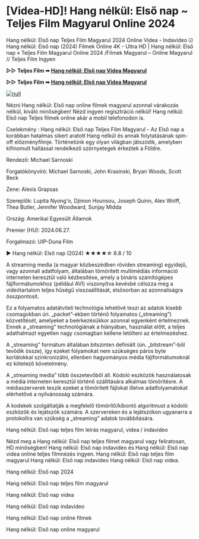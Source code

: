 # [Videa-HD]! Hang nélkül: Első nap ~ Teljes Film Magyarul Online 2024

Hang nélkül: Első nap Teljes Film Magyarul 2024 Online Videa - Indavideo ☑ Hang nélkül: Első nap (2024) Filmek Online 4K - Ultra HD | Hang nélkül: Első nap « Teljes Film Magyarul Online 2024 /Filmek Magyarul – Online Magyarul // Teljes Film Ingyen

**▷▷ Teljes Film ➥ [Hang nélkül: Első nap Videa Magyarul](https://t.co/OkjjROmBB7)**

**▷▷ Teljes Film ➥ [Hang nélkül: Első nap Videa Magyarul](https://t.co/OkjjROmBB7)**

[![null](https://static.wixstatic.com/media/855a25_043b5abeb4ae4d35ac003198e7fe56ed~mv2.gif)](https://t.co/OkjjROmBB7)

Nézni Hang nélkül: Első nap online filmek magyarul azonnal várakozás nélkül, kiváló minőségben! Nézd ingyen regisztráció nélkül! Hang nélkül: Első nap Teljes filmek online akár a mobil telefonodon is.

Cselekmény : Hang nélkül: Első nap Teljes Film Magyarul - Az Első nap a korábban hatalmas sikert aratott Hang nélkül és annak folytatásának spin-off előzményfilmje. Történetünk egy olyan világban játszódik, amelyben kifinomult hallással rendelkező szörnyetegek érkeztek a Földre.

Rendező: Michael Sarnoski

Forgatókönyvíró: Michael Sarnoski, John Krasinski, Bryan Woods, Scott Beck

Zene: Alexis Grapsas

Szereplők: Lupita Nyong'o, Djimon Hounsou, Joseph Quinn, Alex Wolff, Thea Butler, Jennifer Woodward, Sunjay Midda

Ország: Amerikai Egyesült Államok

Premier (HU): 2024.06.27.

Forgalmazó: UIP-Duna Film

▶️ Hang nélkül: Első nap (2024) ★★★★☆ 8.8 / 10

A streaming media (a magyar közbeszédben röviden streaming) egyidejű, vagy azonnali adatfolyam, általában tömörített multimédiás információ interneten keresztül való kézbesítése, amely a bináris számítógépes fájlformátumokhoz (például AVI) viszonyítva kevésbé célozza meg a videótartalom teljes hűségű visszaállítását, elsősorban az azonnaliságra összpontosít.

Ez a folyamatos adatátviteli technológia lehetővé teszi az adatok kisebb csomagokban ún. „packet”-ekben történő folyamatos („streaming”) közvetítését, amelyeket a beérkezésükkor azonnal egyenként értelmeznek. Ennek a „streaming” technológiának a hiányában, használat előtt, a teljes adathalmazt egyetlen nagy csomagban kellene letölteni az értelmezéshez.

A „streaming” formátum általában bitszinten definiált (ún. „bitstream”-ből tevődik össze), így ezeket folyamokat nem szükséges páros byte korlátokkal szinkronizálni, ellenben hagyományos média fájlformátumoknál ez kötelező követelmény.

A „streaming media” több összetevőből áll. Kódoló eszközök használatosak a média interneten keresztül történő szállítására alkalmas tömörítésre. A médiaszerverek teszik ezeket a tömörített fájlokat illetve adatfolyamatokat elérhetővé a nyilvánosság számára.

A kodekek szolgáltatják a megfelelő tömörítő/kibontó algoritmust a kódoló eszközök és lejátszók számára. A szervereken és a lejátszókon ugyanarra a protokollra van szükség a „streaming” adatok továbbítására.

Hang nélkül: Első nap teljes film leírás magyarul, videa / indavideo

Nézd meg a Hang nélkül: Első nap teljes filmet magyarul vagy feliratosan, HD minőségben! Hang nélkül: Első nap indavideo és Hang nélkül: Első nap videa online teljes filmnézés ingyen. Hang nélkül: Első nap teljes film magyarul Hang nélkül: Első nap indavideo Hang nélkül: Első nap videa.

Hang nélkül: Első nap 2024

Hang nélkül: Első nap teljes film magyarul

Hang nélkül: Első nap videa

Hang nélkül: Első nap indavideo

Hang nélkül: Első nap online filmek

Hang nélkül: Első nap online magyarul

